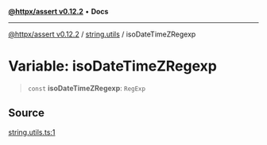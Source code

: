 [**@httpx/assert v0.12.2**](../../README.md) • **Docs**

***

[@httpx/assert v0.12.2](../../README.md) / [string.utils](../README.md) / isoDateTimeZRegexp

# Variable: isoDateTimeZRegexp

> `const` **isoDateTimeZRegexp**: `RegExp`

## Source

[string.utils.ts:1](https://github.com/belgattitude/httpx/blob/736f60a5e7cab55c1cdb451c3a30a47ad2eca5ed/packages/assert/src/string.utils.ts#L1)
